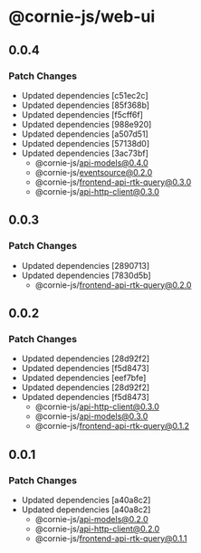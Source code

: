 # @cornie-js/web-ui

## 0.0.4

### Patch Changes

- Updated dependencies [c51ec2c]
- Updated dependencies [85f368b]
- Updated dependencies [f5cff6f]
- Updated dependencies [988e920]
- Updated dependencies [a507d51]
- Updated dependencies [57138d0]
- Updated dependencies [3ac73bf]
  - @cornie-js/api-models@0.4.0
  - @cornie-js/eventsource@0.2.0
  - @cornie-js/frontend-api-rtk-query@0.3.0
  - @cornie-js/api-http-client@0.3.0

## 0.0.3

### Patch Changes

- Updated dependencies [2890713]
- Updated dependencies [7830d5b]
  - @cornie-js/frontend-api-rtk-query@0.2.0

## 0.0.2

### Patch Changes

- Updated dependencies [28d92f2]
- Updated dependencies [f5d8473]
- Updated dependencies [eef7bfe]
- Updated dependencies [28d92f2]
- Updated dependencies [f5d8473]
  - @cornie-js/api-http-client@0.3.0
  - @cornie-js/api-models@0.3.0
  - @cornie-js/frontend-api-rtk-query@0.1.2

## 0.0.1

### Patch Changes

- Updated dependencies [a40a8c2]
- Updated dependencies [a40a8c2]
  - @cornie-js/api-models@0.2.0
  - @cornie-js/api-http-client@0.2.0
  - @cornie-js/frontend-api-rtk-query@0.1.1
